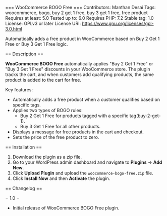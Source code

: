 === WooCommerce BOGO Free ===
Contributors: Manthan Desai
Tags: woocommerce, bogo, buy 2 get 1 free, buy 3 get 1 free, free product
Requires at least: 5.0
Tested up to: 6.0
Requires PHP: 7.2
Stable tag: 1.0
License: GPLv3 or later
License URI: https://www.gnu.org/licenses/gpl-3.0.html

Automatically adds a free product in WooCommerce based on Buy 2 Get 1 Free or Buy 3 Get 1 Free logic.

== Description ==

**WooCommerce BOGO Free** automatically applies "Buy 2 Get 1 Free" or "Buy 3 Get 1 Free" discounts in your WooCommerce store. The plugin tracks the cart, and when customers add qualifying products, the same product is added to the cart for free. 

Key features:
- Automatically adds a free product when a customer qualifies based on specific tags.
- Applies two types of BOGO rules:
    - Buy 2 Get 1 Free for products tagged with a specific tag(buy-2-get-1).
    - Buy 3 Get 1 Free for all other products.
- Displays a message for free products in the cart and checkout.
- Sets the price of the free product to zero.

== Installation ==

1. Download the plugin as a zip file.
2. Go to your WordPress admin dashboard and navigate to **Plugins** -> **Add New**.
3. Click **Upload Plugin** and upload the `woocommerce-bogo-free.zip` file.
4. Click **Install Now** and then **Activate** the plugin.

== Changelog ==

= 1.0 =
* Initial release of WooCommerce BOGO Free plugin.
